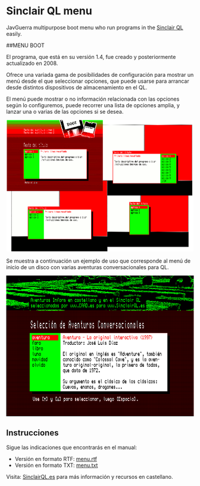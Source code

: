 # Sinclair QL menu
JavGuerra multipurpose boot menu who run programs in the [Sinclair QL](https://en.wikipedia.org/wiki/Sinclair_QL "Sinclair QL info") easily.

##MENU BOOT

El programa, que está en su versión 1.4, fue creado y posteriormente actualizado en 2008.

Ofrece una variada gama de posibilidades de configuración para mostrar un menú desde el que seleccionar opciones, que puede usarse para arrancar desde distintos dispositivos de almacenamiento en el QL.

El menú puede mostrar o no información relacionada con las opciones según lo configuremos, puede recorrer una lista de opciones amplia, y lanzar una o varias de las opciones si se desea.

![](IMG/configuraciones.png "Configuraciones")

Se muestra a continuación un ejemplo de uso que corresponde al menú de inicio de un disco con varias aventuras conversacionales para QL.

![](IMG/ejemplo.png "Ejemplo")

## Instrucciones

Sigue las indicaciones que encontrarás en el manual:

* Versión en formato RTF: [menu.rtf](MENU_ES/MAN/manu.rtf "menu.rtf")
* Versión en formato TXT: [menu.txt](MENU_ES/MAN/manu.txt "menu.rtf")

Visita: [SinclairQL.es](http://sinclairql.es "Sinclair QL Recursos en Castellano") para más información y recursos en castellano.